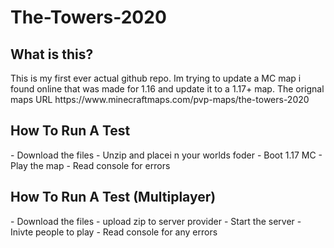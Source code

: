 # The-Towers-2020
<h2> What is this?</h2>
This is my first ever actual github repo. Im trying to update a MC map i found online that was made for 1.16 and update it to a 1.17+ map. 
The orignal maps URL https://www.minecraftmaps.com/pvp-maps/the-towers-2020
<h2> How To Run A Test </h2>
- Download the files 
- Unzip and placei n your worlds foder 
- Boot 1.17 MC 
- Play the map 
- Read console for errors 
<h2> How To Run A Test (Multiplayer) </h2>
- Download the files 
- upload zip to server provider
- Start the server
- Inivte people to play 
- Read console for any errors 
